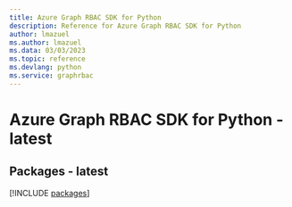 ```yaml
---
title: Azure Graph RBAC SDK for Python
description: Reference for Azure Graph RBAC SDK for Python
author: lmazuel
ms.author: lmazuel
ms.data: 03/03/2023
ms.topic: reference
ms.devlang: python
ms.service: graphrbac
---
```

# Azure Graph RBAC SDK for Python - latest
## Packages - latest
[!INCLUDE [packages](graph-rbac-index.md)]
